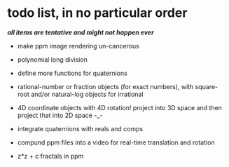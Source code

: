 # todo list, in no particular order

***all items are tentative and might not happen ever***

- make ppm image rendering un-cancerous

- polynomial long division

- define more functions for quaternions

- rational-number or fraction objects (for exact numbers), with square-root and/or natural-log objects for irrational

- 4D coordinate objects with 4D rotation! project into 3D space and then project that into 2D space -_-

- integrate quaternions with reals and comps

- compund ppm files into a video for real-time translation and rotation

- z*z + c fractals in ppm